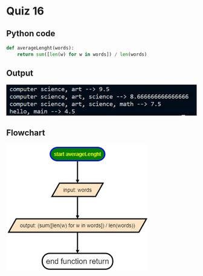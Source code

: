 # Quiz 16

## Python code
```python
def averageLenght(words):
    return sum([len(w) for w in words]) / len(words)
```

## Output
![](/assets/Q_16.png)

## Flowchart
![](/flowCharts/q16.png)